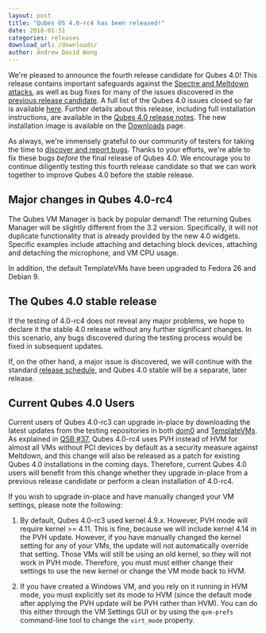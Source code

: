 ```yaml
---
layout: post
title: "Qubes OS 4.0-rc4 has been released!"
date: 2018-01-31
categories: releases
download_url: /downloads/
author: Andrew David Wong
---
```


We're pleased to announce the fourth release candidate for Qubes 4.0!
This release contains important safeguards against the [Spectre and
Meltdown attacks][qsb-37], as well as bug fixes for many of the issues
discovered in the [previous release candidate][4.0-rc3]. A full list of
the Qubes 4.0 issues closed so far is available [here][closed-issues].
Further details about this release, including full installation
instructions, are available in the [Qubes 4.0 release
notes][release-notes]. The new installation image is available on the
[Downloads] page.

As always, we're immensely grateful to our community of testers for
taking the time to [discover and report bugs]. Thanks to your efforts,
we're able to fix these bugs *before* the final release of Qubes 4.0. We
encourage you to continue diligently testing this fourth release
candidate so that we can work together to improve Qubes 4.0 before the
stable release.

Major changes in Qubes 4.0-rc4
------------------------------

The Qubes VM Manager is back by popular demand! The returning Qubes
Manager will be slightly different from the 3.2 version. Specifically,
it will not duplicate functionality that is already provided by the new
4.0 widgets. Specific examples include attaching and detaching block
devices, attaching and detaching the microphone, and VM CPU usage.

In addition, the default TemplateVMs have been upgraded to Fedora 26 and
Debian 9.

The Qubes 4.0 stable release
----------------------------

If the testing of 4.0-rc4 does not reveal any major problems, we hope to
declare it the stable 4.0 release without any further significant
changes. In this scenario, any bugs discovered during the testing
process would be fixed in subsequent updates.

If, on the other hand, a major issue is discovered, we will continue
with the standard [release schedule], and Qubes 4.0 stable will be a
separate, later release.

Current Qubes 4.0 Users
-----------------------

Current users of Qubes 4.0-rc3 can upgrade in-place by downloading the
latest updates from the testing repositories in both
[dom0][dom0-testing] and [TemplateVMs][domU-testing]. As explained in
[QSB #37][qsb-37], Qubes 4.0-rc4 uses PVH instead of HVM for almost all
VMs without PCI devices by default as a security measure against
Meltdown, and this change will also be released as a patch for existing
Qubes 4.0 installations in the coming days. Therefore, current Qubes 4.0
users will benefit from this change whether they upgrade in-place from a
previous release candidate or perform a clean installation of 4.0-rc4.

If you wish to upgrade in-place and have manually changed your VM
settings, please note the following:

1. By default, Qubes 4.0-rc3 used kernel 4.9.x. However, PVH mode will
   require kernel >= 4.11. This is fine, because we will include kernel
   4.14 in the PVH update. However, if you have manually changed the
   kernel setting for any of your VMs, the update will not automatically
   override that setting. Those VMs will still be using an old kernel,
   so they will not work in PVH mode. Therefore, you must must either
   change their settings to use the new kernel or change the VM mode
   back to HVM.

2. If you have created a Windows VM, and you rely on it running in HVM
   mode, you must explicitly set its mode to HVM (since the default mode
   after applying the PVH update will be PVH rather than HVM). You can
   do this either through the VM Settings GUI or by using the
   `qvm-prefs` command-line tool to change the `virt_mode` property.


[qsb-37]: /news/2018/01/11/qsb-37/
[4.0-rc3]: /news/2017/11/27/qubes-40-rc3/
[closed-issues]: https://github.com/QubesOS/qubes-issues/issues?q=is%3Aissue+milestone%3A%22Release+4.0%22+is%3Aclosed
[release-notes]: /doc/releases/4.0/release-notes/
[discover and report bugs]: /doc/reporting-bugs/
[release schedule]: /doc/version-scheme/#release-schedule
[4.0-bugs]: https://github.com/QubesOS/qubes-issues/issues?utf8=%E2%9C%93&q=is%3Aopen+is%3Aissue+milestone%3A%22Release+4.0%22+label%3Abug
[dom0-testing]: /doc/how-to-install-software-in-dom0/#testing-repositories
[domU-testing]: /doc/how-to-install-software/#testing-repositories
[Downloads]: /downloads/

